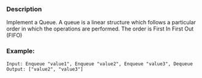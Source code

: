 ### Description

Implement a Queue. A queue is a linear structure which follows a particular order in which the operations are performed. The order is First In First Out (FIFO)

### Example:

```
Input: Enqueue "value1", Enqueue "value2", Enqueue "value3", Dequeue 
Output: ["value2", "value3"]
```
